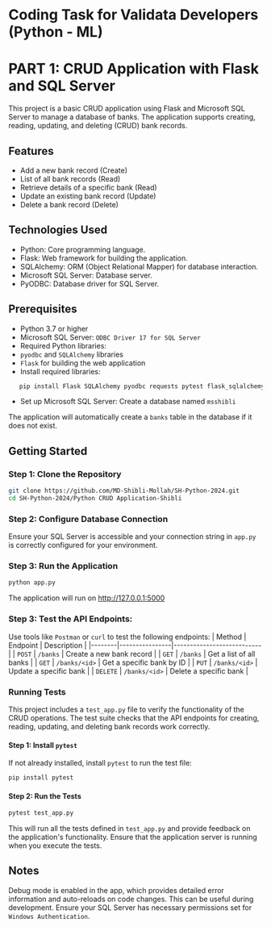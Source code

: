 # Coding Task for Validata Developers (Python - ML)
# PART 1: CRUD Application with Flask and SQL Server

This project is a basic CRUD application using Flask and Microsoft SQL Server to manage a database of banks. The application supports creating, reading, updating, and deleting (CRUD) bank records. 

## Features
- Add a new bank record (Create)
- List of all bank records (Read)
- Retrieve details of a specific bank (Read)
- Update an existing bank record (Update)
- Delete a bank record (Delete)

## Technologies Used
- Python: Core programming language.
- Flask: Web framework for building the application.
- SQLAlchemy: ORM (Object Relational Mapper) for database interaction.
- Microsoft SQL Server: Database server.
- PyODBC: Database driver for SQL Server.

## Prerequisites
- Python 3.7 or higher
- Microsoft SQL Server: `ODBC Driver 17 for SQL Server`
- Required Python libraries:
- `pyodbc` and `SQLAlchemy` libraries
- `Flask` for building the web application
- Install required libraries:
```bash
   pip install Flask SQLAlchemy pyodbc requests pytest flask_sqlalchemy
```
- Set up Microsoft SQL Server: Create a database named `msshibli`

The application will automatically create a `banks` table in the database if it does not exist.

## Getting Started

### Step 1: Clone the Repository
```bash
git clone https://github.com/MD-Shibli-Mollah/SH-Python-2024.git
cd SH-Python-2024/Python CRUD Application-Shibli
```

### Step 2: Configure Database Connection
Ensure your SQL Server is accessible and your connection string in `app.py` is correctly configured for your environment.
### Step 3: Run the Application
```bash
python app.py
```
The application will run on http://127.0.0.1:5000

### Step 3: Test the API Endpoints:
Use tools like `Postman` or `curl` to test the following endpoints:
| Method | Endpoint       | Description               |
|--------|----------------|---------------------------|
| `POST`   | `/banks`         | Create a new bank record  |
| `GET`    | `/banks`        | Get a list of all banks   |
| `GET`    | `/banks/<id>`    | Get a specific bank by ID |
| `PUT`    | `/banks/<id>`    | Update a specific bank    |
| `DELETE` | `/banks/<id>`    | Delete a specific bank    |

### Running Tests
This project includes a `test_app.py` file to verify the functionality of the CRUD operations. The test suite checks that the API endpoints for creating, reading, updating, and deleting bank records work correctly.

#### Step 1: Install `pytest`
If not already installed, install `pytest` to run the test file:
```bash
pip install pytest
```
#### Step 2: Run the Tests
```bash
pytest test_app.py
```
This will run all the tests defined in `test_app.py` and provide feedback on the application's functionality. Ensure that the application server is running when you execute the tests.

## Notes
Debug mode is enabled in the app, which provides detailed error information and auto-reloads on code changes. This can be useful during development.
Ensure your SQL Server has necessary permissions set for `Windows Authentication`.